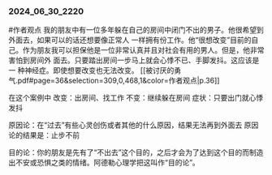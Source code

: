 ### 2024_06_30_2220
#作者观点 我的朋友中有⼀位多年躲在⾃⼰的房间中闭门不出的男⼦。他很希望到外⾯去，如果可以的话还想要像正常⼈ ⼀样拥有份⼯作。他“很想改变”⽬前的⾃⼰。作为朋友我可以担保他是⼀位⾮常认真并且对社会有⽤的男⼈。但是，他⾮常害怕到房间外 ⾯去。只要踏出房间⼀步⻢上就会⼼悸不已、⼿脚发抖。这应该是⼀ 种神经症。即使想要改变也⽆法改变。
[[被讨厌的勇气.pdf#page=36&selection=309,0,468,1&color=作者观点|p.36]]


在这个案例中
改变：出房间、找工作
不变：继续躲在房间
症状：只要出门就心悸发抖

原因论：在“过去”有些⼼灵创伤或者其他的什么原因，结果无法再到外⾯去
原因论的结果是：止步不前




目的论：你的朋友是先有了“不出去”这个⽬的，之后才会为了达到这个⽬的⽽制造出不安或恐惧之类的情绪。阿德勒⼼理学把这叫作“⽬的论”。


> 

